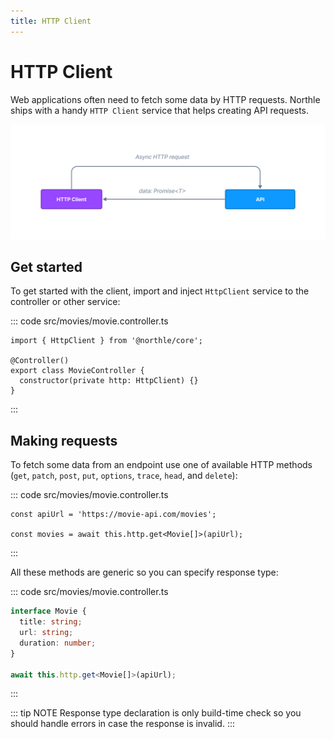 ```yaml
---
title: HTTP Client
---
```


# HTTP Client

Web applications often need to fetch some data by HTTP requests. Northle ships with a handy `HTTP Client` service that helps creating API requests.

![HTTP Client Scheme](./assets/http-client.png)

## Get started

To get started with the client, import and inject `HttpClient` service to the controller or other service:

::: code src/movies/movie.controller.ts
```ts{1,5}
import { HttpClient } from '@northle/core';

@Controller()
export class MovieController {
  constructor(private http: HttpClient) {}
}
```
:::

## Making requests

To fetch some data from an endpoint use one of available HTTP methods (`get`, `patch`, `post`, `put`, `options`, `trace`, `head`, and `delete`):

::: code src/movies/movie.controller.ts
```ts{3}
const apiUrl = 'https://movie-api.com/movies';

const movies = await this.http.get<Movie[]>(apiUrl);
```
:::

All these methods are generic so you can specify response type:

::: code src/movies/movie.controller.ts
```ts
interface Movie {
  title: string;
  url: string;
  duration: number;
}

await this.http.get<Movie[]>(apiUrl);
```
:::

::: tip NOTE
Response type declaration is only build-time check so you should handle errors in case the response is invalid.
:::
